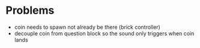 # Problems

- coin needs to spawn not already be there (brick controller)
- decouple coin from question block so the sound only triggers when coin lands
